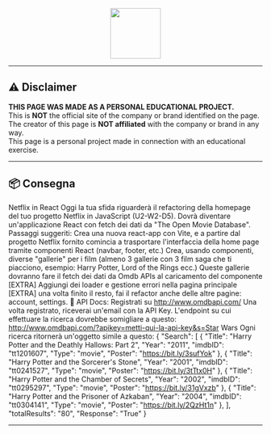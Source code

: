 <p align="center">
  <img src="https://camo.githubusercontent.com/bc746f7e4446ae41f173933d4f43c02f8febab7cdffc05a64d2aae37c63061d5/68747470733a2f2f666f6e74732e677374617469632e636f6d2f732f652f6e6f746f656d6f6a692f6c61746573742f31663661382f3531322e676966" width="100px" />
</p>

---

## ⚠️ Disclaimer

**THIS PAGE WAS MADE AS A PERSONAL EDUCATIONAL PROJECT.**  
This is **NOT** the official site of the company or brand identified on the page.  
The creator of this page is **NOT affiliated** with the company or brand in any way.  
This page is a personal project made in connection with an educational exercise.

---

## 📦 Consegna


Netflix in React
Oggi la tua sfida riguarderà il refactoring della homepage del tuo progetto Netflix in JavaScript (U2-W2-D5). Dovrà diventare un'applicazione React con fetch dei dati da "The Open Movie Database".
Passaggi suggeriti:
Crea una nuova react-app con Vite, e a partire dal progetto Netflix fornito comincia a trasportare l'interfaccia della home page tramite componenti React (navbar, footer, etc.)
Crea, usando componenti, diverse "gallerie" per i film (almeno 3 gallerie con 3 film saga che ti piacciono, esempio: Harry Potter, Lord of the Rings ecc.)
Queste gallerie dovranno fare il fetch dei dati da Omdb APIs al caricamento del componente
[EXTRA] Aggiungi dei loader e gestione errori nella pagina principale
[EXTRA] una volta finito il resto, fai il refactor anche delle altre pagine: account, settings.
📄 API Docs:
Registrati su http://www.omdbapi.com/
Una volta registrato, riceverai un'email con la API Key.
L'endpoint su cui effettuare la ricerca dovrebbe somigliare a questo:
http://www.omdbapi.com/?apikey=metti-qui-la-api-key&s=Star Wars
Ogni ricerca ritornerà un'oggetto simile a questo:
{
  "Search": [
    {
      "Title": "Harry Potter and the Deathly Hallows: Part 2",
      "Year": "2011",
      "imdbID": "tt1201607",
      "Type": "movie",
      "Poster": "https://bit.ly/3sufYok"
    },
    {
      "Title": "Harry Potter and the Sorcerer's Stone",
      "Year": "2001",
      "imdbID": "tt0241527",
      "Type": "movie",
      "Poster": "https://bit.ly/3tTtx0H"
    },
    {
      "Title": "Harry Potter and the Chamber of Secrets",
      "Year": "2002",
      "imdbID": "tt0295297",
      "Type": "movie",
      "Poster": "https://bit.ly/31gVxzb"
    },
    {
      "Title": "Harry Potter and the Prisoner of Azkaban",
      "Year": "2004",
      "imdbID": "tt0304141",
      "Type": "movie",
      "Poster": "https://bit.ly/2QzHt1n"
    },
  ],
  "totalResults": "80",
  "Response": "True"
}

---

